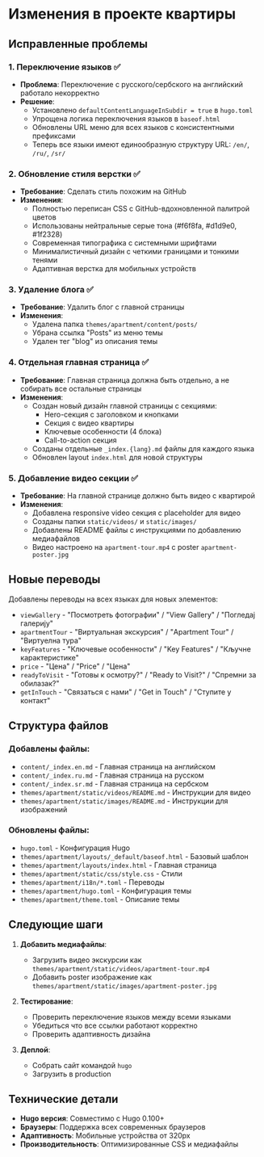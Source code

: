 # Изменения в проекте квартиры

## Исправленные проблемы

### 1. Переключение языков ✅

- **Проблема**: Переключение с русского/сербского на английский работало некорректно
- **Решение**:
  - Установлено `defaultContentLanguageInSubdir = true` в `hugo.toml`
  - Упрощена логика переключения языков в `baseof.html`
  - Обновлены URL меню для всех языков с консистентными префиксами
  - Теперь все языки имеют единообразную структуру URL: `/en/`, `/ru/`, `/sr/`

### 2. Обновление стиля верстки ✅

- **Требование**: Сделать стиль похожим на GitHub
- **Изменения**:
  - Полностью переписан CSS с GitHub-вдохновленной палитрой цветов
  - Использованы нейтральные серые тона (#f6f8fa, #d1d9e0, #1f2328)
  - Современная типографика с системными шрифтами
  - Минималистичный дизайн с четкими границами и тонкими тенями
  - Адаптивная верстка для мобильных устройств

### 3. Удаление блога ✅

- **Требование**: Удалить блог с главной страницы
- **Изменения**:
  - Удалена папка `themes/apartment/content/posts/`
  - Убрана ссылка "Posts" из меню темы
  - Удален тег "blog" из описания темы

### 4. Отдельная главная страница ✅

- **Требование**: Главная страница должна быть отдельно, а не собирать все остальные страницы
- **Изменения**:
  - Создан новый дизайн главной страницы с секциями:
    - Hero-секция с заголовком и кнопками
    - Секция с видео квартиры
    - Ключевые особенности (4 блока)
    - Call-to-action секция
  - Созданы отдельные `_index.{lang}.md` файлы для каждого языка
  - Обновлен layout `index.html` для новой структуры

### 5. Добавление видео секции ✅

- **Требование**: На главной странице должно быть видео с квартирой
- **Изменения**:
  - Добавлена responsive video секция с placeholder для видео
  - Созданы папки `static/videos/` и `static/images/`
  - Добавлены README файлы с инструкциями по добавлению медиафайлов
  - Видео настроено на `apartment-tour.mp4` с poster `apartment-poster.jpg`

## Новые переводы

Добавлены переводы на всех языках для новых элементов:

- `viewGallery` - "Посмотреть фотографии" / "View Gallery" / "Погледај галерију"
- `apartmentTour` - "Виртуальная экскурсия" / "Apartment Tour" / "Виртуелна тура"
- `keyFeatures` - "Ключевые особенности" / "Key Features" / "Кључне карактеристике"
- `price` - "Цена" / "Price" / "Цена"
- `readyToVisit` - "Готовы к осмотру?" / "Ready to Visit?" / "Спремни за обилазак?"
- `getInTouch` - "Связаться с нами" / "Get in Touch" / "Ступите у контакт"

## Структура файлов

### Добавлены файлы:

- `content/_index.en.md` - Главная страница на английском
- `content/_index.ru.md` - Главная страница на русском
- `content/_index.sr.md` - Главная страница на сербском
- `themes/apartment/static/videos/README.md` - Инструкции для видео
- `themes/apartment/static/images/README.md` - Инструкции для изображений

### Обновлены файлы:

- `hugo.toml` - Конфигурация Hugo
- `themes/apartment/layouts/_default/baseof.html` - Базовый шаблон
- `themes/apartment/layouts/index.html` - Главная страница
- `themes/apartment/static/css/style.css` - Стили
- `themes/apartment/i18n/*.toml` - Переводы
- `themes/apartment/hugo.toml` - Конфигурация темы
- `themes/apartment/theme.toml` - Описание темы

## Следующие шаги

1. **Добавить медиафайлы**:

   - Загрузить видео экскурсии как `themes/apartment/static/videos/apartment-tour.mp4`
   - Добавить poster изображение как `themes/apartment/static/images/apartment-poster.jpg`

2. **Тестирование**:

   - Проверить переключение языков между всеми языками
   - Убедиться что все ссылки работают корректно
   - Проверить адаптивность дизайна

3. **Деплой**:
   - Собрать сайт командой `hugo`
   - Загрузить в production

## Технические детали

- **Hugo версия**: Совместимо с Hugo 0.100+
- **Браузеры**: Поддержка всех современных браузеров
- **Адаптивность**: Мобильные устройства от 320px
- **Производительность**: Оптимизированные CSS и медиафайлы

